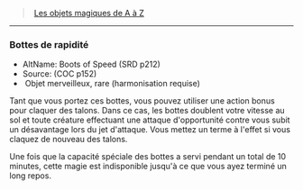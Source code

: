 ﻿---
!MagicItem
Type: Objet merveilleux
Rarity: rare
Attunement: harmonisation requise
Id: magicitems_az_hd.md#bottes-de-rapidité
ParentLink: magicitems_az_hd.md#les-objets-magiques-de-a-à-z
Name: Bottes de rapidité
ParentName: Les objets magiques de A à Z
NameLevel: 3
AltName: Boots of Speed (SRD p212)
Source: (COC p152)
---
> [Les objets magiques de A à Z](hd_magicitems_az_les_objets_magiques_de_a_a_z.md)

---

### Bottes de rapidité

- AltName: Boots of Speed (SRD p212)
- Source: (COC p152)
-  Objet merveilleux, rare (harmonisation requise)

Tant que vous portez ces bottes, vous pouvez utiliser une action bonus pour claquer des talons. Dans ce cas, les bottes doublent votre vitesse au sol et toute créature effectuant une attaque d'opportunité contre vous subit un désavantage lors du jet d'attaque. Vous mettez un terme à l'effet si vous claquez de nouveau des talons.

Une fois que la capacité spéciale des bottes a servi pendant un total de 10 minutes, cette magie est indisponible jusqu'à ce que vous ayez terminé un long repos.

